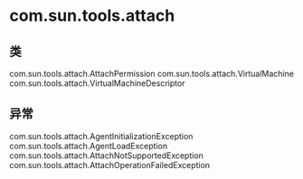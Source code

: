 # com.sun.tools.attach

## 类

com.sun.tools.attach.AttachPermission
com.sun.tools.attach.VirtualMachine
com.sun.tools.attach.VirtualMachineDescriptor

## 异常

com.sun.tools.attach.AgentInitializationException
com.sun.tools.attach.AgentLoadException
com.sun.tools.attach.AttachNotSupportedException
com.sun.tools.attach.AttachOperationFailedException




